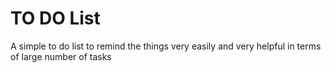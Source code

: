 # TO DO List
 A simple to do list to remind the things very easily and very helpful in terms of large number of tasks
